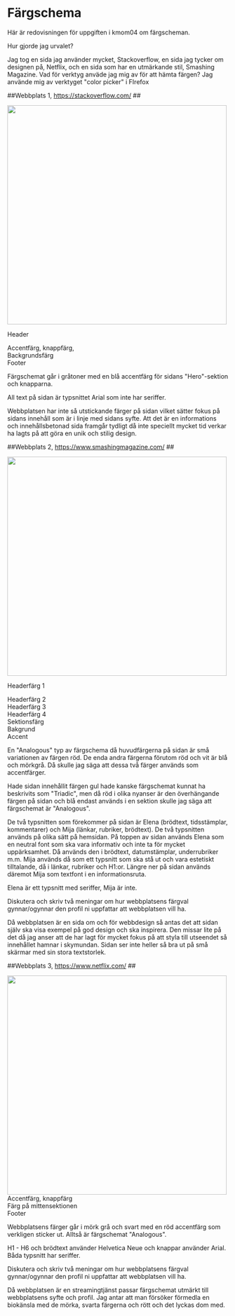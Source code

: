 Färgschema
===============================

Här är redovisningen för uppgiften i kmom04 om färgscheman.

Hur gjorde jag urvalet?

Jag tog en sida jag använder mycket, Stackoverflow, en sida jag tycker om designen på, Netflix, och en sida som har en utmärkande stil, Smashing Magazine.
Vad för verktyg anväde jag mig av för att hämta färgen?
Jag använde mig av verktyget "color picker" i FIrefox 

##Webbplats 1, https://stackoverflow.com/ ##

<img style="display:block;" height="500" src="img/Stackoverflow.png" alt="">

Header<div class="color-example" style="background-color: #FAFAFB"></div>
Accentfärg, knappfärg, <div class="color-example" style="background-color: #0095FF"></div>
Backgrundsfärg <div class="color-example" style="background-color: #FFFFFF"></div>
Footer <div class="color-example" style="background-color: #242729"></div>

Färgschemat går i gråtoner med en blå accentfärg för sidans "Hero"-sektion och knapparna.

All text på sidan är typsnittet Arial som inte har seriffer.

Webbplatsen har inte så utstickande färger på sidan vilket sätter fokus på sidans innehåll som är i linje med sidans syfte. Att det är en informations och innehållsbetonad sida framgår tydligt då inte speciellt mycket tid verkar ha lagts på att göra en unik och stilig design.


##Webbplats 2, https://www.smashingmagazine.com/ ##

<img style="display:block;" height="500" src="img/Smashing.png" alt="">


Headerfärg 1<div class="color-example" style="background-color: #D33A2C"></div>
Headerfärg 2<div class="color-example" style="background-color: #BC3428"></div>
Headerfärg 3<div class="color-example" style="background-color: #C7372A"></div>
Headerfärg 4<div class="color-example" style="background-color: #B13125"></div>
Sektionsfärg<div class="color-example" style="background-color: #1b75bb"></div>
Bakgrund<div class="color-example" style="background-color: #F6F3F2"></div>
Accent<div class="color-example" style="background-color: #282634"></div>

En "Analogous" typ av färgschema då huvudfärgerna på sidan är små variationen av färgen röd. De enda andra färgerna förutom röd och vit är blå och mörkgrå. Då skulle jag säga att dessa två färger används som accentfärger.

Hade sidan innehållit färgen gul hade kanske färgschemat kunnat ha beskrivits som "Triadic", men då röd i olika nyanser är den överhängande färgen på sidan och blå endast används i en sektion skulle jag säga att färgschemat är "Analogous". 

De två typsnitten som förekommer på sidan är Elena (brödtext, tidsstämplar, kommentarer) och Mija (länkar, rubriker, brödtext). De två typsnitten används på olika sätt på hemsidan. På toppen av sidan används Elena som en neutral font som ska vara informativ och inte ta för mycket uppärksamhet. Då används den i brödtext, datumstämplar, underrubriker m.m. Mija används då som ett typsnitt som ska stå ut och vara estetiskt tilltalande, då i länkar, rubriker och H1:or. Längre ner på sidan används däremot Mija som textfont i en informationsruta.

Elena är ett typsnitt med seriffer, Mija är inte.

Diskutera och skriv två meningar om hur webbplatsens färgval gynnar/ogynnar den profil ni uppfattar att webbplatsen vill ha.

Då webbplatsen är en sida om och för webbdesign så antas det att sidan själv ska visa exempel på god design och ska inspirera. Den missar lite på det då jag anser att de har lagt för mycket fokus på att styla till utseendet så innehållet hamnar i skymundan. Sidan ser inte heller så bra ut på små skärmar med sin stora textstorlek.

##Webbplats 3, https://www.netflix.com/ ##

<img style="display:block;" height="500" src="img/Netflix.png" alt="">
Accentfärg, knappfärg<div class="color-example" style="background-color: #E00712"></div>
Färg på mittensektionen<div class="color-example" style="background-color: #141414"></div>
Footer<div class="color-example" style="background-color: #000"></div>

Webbplatsens färger går i mörk grå och svart med en röd accentfärg som verkligen sticker ut. Alltså är färgschemat "Analogous".

H1 - H6 och brödtext använder Helvetica Neue och knappar använder Arial. Båda typsnitt har seriffer.

Diskutera och skriv två meningar om hur webbplatsens färgval gynnar/ogynnar den profil ni uppfattar att webbplatsen vill ha.

Då webbplatsen är en streamingtjänst passar färgschemat utmärkt till webbplatsens syfte och profil. Jag antar att man försöker förmedla en biokänsla med de mörka, svarta färgerna och rött och det lyckas dom med.
